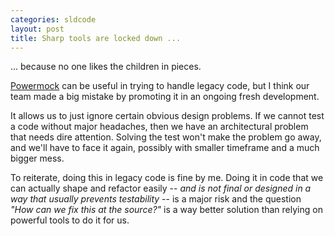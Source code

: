 ```yaml
---
categories: sldcode
layout: post
title: Sharp tools are locked down ...
---
```


... because no one likes the children in pieces.

[Powermock](http://code.google.com/p/powermock/) can be useful in trying to handle legacy code, but I think our team made a big mistake by promoting it in an ongoing fresh development.

It allows us to just ignore certain obvious design problems. If we cannot test a code without major headaches, then we have an architectural problem that needs dire attention. Solving the test won't make the problem go away, and we'll have to face it again, possibly with smaller timeframe and a much bigger mess.

To reiterate, doing this in legacy code is fine by me. Doing it in code that we can actually shape and refactor easily -- *and is not final or designed in a way that usually prevents testability* -- is a major risk and the question *&quot;How can we fix this at the source?&quot;* is a way better solution than relying on powerful tools to do it for us.
